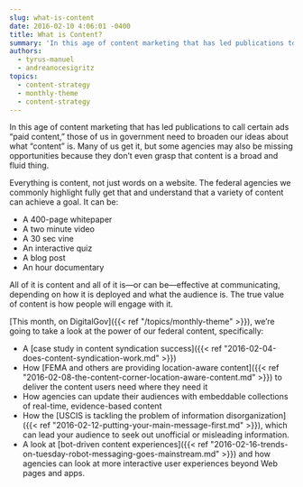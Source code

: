 ```yaml
---
slug: what-is-content
date: 2016-02-10 4:06:01 -0400
title: What is Content?
summary: 'In this age of content marketing that has led publications to call certain ads &#8220;paid content,&#8221; those of us in government need to broaden our ideas about what &ldquo;content&rdquo; is. Many of us get it, but some agencies may also be missing opportunities because they don’t even grasp that content is a broad and fluid'
authors:
  - tyrus-manuel
  - andreanocesigritz
topics:
  - content-strategy
  - monthly-theme
  - content-strategy
---
```


In this age of content marketing that has led publications to call certain ads &#8220;paid content,&#8221; those of us in government need to broaden our ideas about what “content” is. Many of us get it, but some agencies may also be missing opportunities because they don’t even grasp that content is a broad and fluid thing.

Everything is content, not just words on a website. The federal agencies we commonly highlight fully get that and understand that a variety of content can achieve a goal. It can be:

  * A 400-page whitepaper
  * A two minute video
  * A 30 sec vine
  * An interactive quiz
  * A blog post
  * An hour documentary

All of it is content and all of it is—or can be—effective at communicating, depending on how it is deployed and what the audience is. The true value of content is how people will engage with it.

[This month, on DigitalGov]({{< ref "/topics/monthly-theme" >}}), we’re going to take a look at the power of our federal content, specifically:

  * A [case study in content syndication success]({{< ref "2016-02-04-does-content-syndication-work.md" >}})
  * How [FEMA and others are providing location-aware content]({{< ref "2016-02-08-the-content-corner-location-aware-content.md" >}}) to deliver the content users need where they need it
  * How agencies can update their audiences with embeddable collections of real-time, evidence-based content
  * How the [USCIS is tackling the problem of information disorganization]({{< ref "2016-02-12-putting-your-main-message-first.md" >}}), which can lead your audience to seek out unofficial or misleading information.
  * A look at [bot-driven content experiences]({{< ref "2016-02-16-trends-on-tuesday-robot-messaging-goes-mainstream.md" >}}) and how agencies can look at more interactive user experiences beyond Web pages and apps.